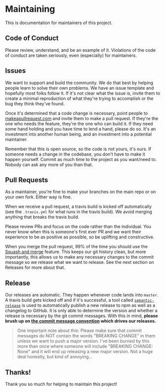 # Maintaining

This is documentation for maintainers of this project.

## Code of Conduct

Please review, understand, and be an example of it. Violations of the code of
conduct are taken seriously, even (especially) for maintainers.

## Issues

We want to support and build the community. We do that best by helping people
learn to solve their own problems. We have an issue template and hopefully most
folks follow it. If it's not clear what the issue is, invite them to create a
minimal reproduction of what they're trying to accomplish or the bug they think
they've found.

Once it's determined that a code change is necessary, point people to
[makeapullrequest.com](http://makeapullrequest.com) and invite them to make a
pull request. If they're the one who needs the feature, they're the one who can
build it. If they need some hand holding and you have time to lend a hand,
please do so. It's an investment into another human being, and an investment
into a potential maintainer.

Remember that this is open source, so the code is not yours, it's ours. If
someone needs a change in the codebase, you don't have to make it happen
yourself. Commit as much time to the project as you want/need to. Nobody can ask
any more of you than that.

## Pull Requests

As a maintainer, you're fine to make your branches on the main repo or on your
own fork. Either way is fine.

When we receive a pull request, a travis build is kicked off automatically (see
the `.travis.yml` for what runs in the travis build). We avoid merging anything
that breaks the travis build.

Please review PRs and focus on the code rather than the individual. You never
know when this is someone's first ever PR and we want their experience to be as
positive as possible, so be uplifting and constructive.

When you merge the pull request, 99% of the time you should use the
[Squash and merge](https://help.github.com/articles/merging-a-pull-request)
feature. This keeps our git history clean, but more importantly, this allows us
to make any necessary changes to the commit message so we release what we want
to release. See the next section on Releases for more about that.

## Release

Our releases are automatic. They happen whenever code lands into `master`. A
travis build gets kicked off and if it's successful, a tool called
[`semantic-release`](https://github.com/semantic-release/semantic-release) is
used to automatically publish a new release to npm as well as a changelog to
GitHub. It is only able to determine the version and whether a release is
necessary by the git commit messages. With this in mind, **please brush up on
[the commit message convention][commit] which drives our releases.**

> One important note about this: Please make sure that commit messages do NOT
> contain the words "BREAKING CHANGE" in them unless we want to push a major
> version. I've been burned by this more than once where someone will include
> "BREAKING CHANGE: None" and it will end up releasing a new major version. Not
> a huge deal honestly, but kind of annoying...

## Thanks!

Thank you so much for helping to maintain this project!

[commit]:
  https://github.com/conventional-changelog-archived-repos/conventional-changelog-angular/blob/ed32559941719a130bb0327f886d6a32a8cbc2ba/convention.md
